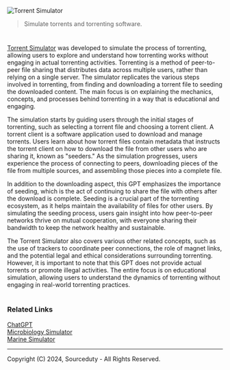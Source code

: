 ![Torrent Simulator](https://github.com/user-attachments/assets/22470b0c-8a75-4c55-ace7-e9e6f3057725)

> Simulate torrents and torrenting software.

#

[Torrent Simulator](https://chatgpt.com/g/g-t5ptUrW6A-torrent-simulator) was developed to simulate the process of torrenting, allowing users to explore and understand how torrenting works without engaging in actual torrenting activities. Torrenting is a method of peer-to-peer file sharing that distributes data across multiple users, rather than relying on a single server. The simulator replicates the various steps involved in torrenting, from finding and downloading a torrent file to seeding the downloaded content. The main focus is on explaining the mechanics, concepts, and processes behind torrenting in a way that is educational and engaging.

The simulation starts by guiding users through the initial stages of torrenting, such as selecting a torrent file and choosing a torrent client. A torrent client is a software application used to download and manage torrents. Users learn about how torrent files contain metadata that instructs the torrent client on how to download the file from other users who are sharing it, known as "seeders." As the simulation progresses, users experience the process of connecting to peers, downloading pieces of the file from multiple sources, and assembling those pieces into a complete file.

In addition to the downloading aspect, this GPT emphasizes the importance of seeding, which is the act of continuing to share the file with others after the download is complete. Seeding is a crucial part of the torrenting ecosystem, as it helps maintain the availability of files for other users. By simulating the seeding process, users gain insight into how peer-to-peer networks thrive on mutual cooperation, with everyone sharing their bandwidth to keep the network healthy and sustainable.

The Torrent Simulator also covers various other related concepts, such as the use of trackers to coordinate peer connections, the role of magnet links, and the potential legal and ethical considerations surrounding torrenting. However, it is important to note that this GPT does not provide actual torrents or promote illegal activities. The entire focus is on educational simulation, allowing users to understand the dynamics of torrenting without engaging in real-world torrenting practices.

#
### Related Links

[ChatGPT](https://github.com/sourceduty/ChatGPT)
<br>
[Microbiology Simulator](https://github.com/sourceduty/Microbiology_Simulator)
<br>
[Marine Simulator](https://github.com/sourceduty/Marine_Simulator)

***
Copyright (C) 2024, Sourceduty - All Rights Reserved.
